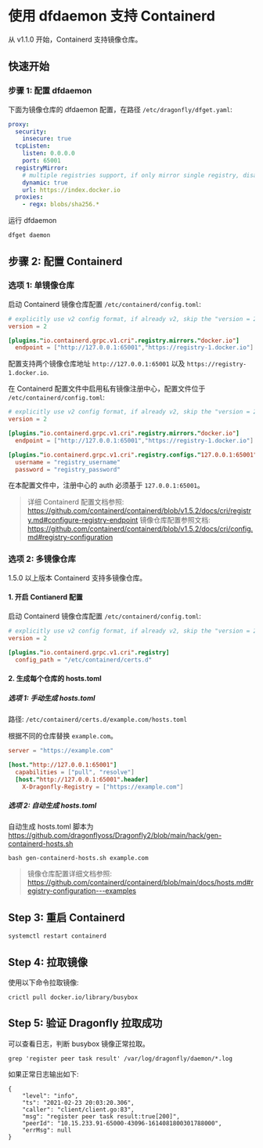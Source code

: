 # 使用 dfdaemon 支持 Containerd

从 v1.1.0 开始，Containerd 支持镜像仓库。

## 快速开始

### 步骤 1: 配置 dfdaemon

下面为镜像仓库的 dfdaemon 配置，在路径 `/etc/dragonfly/dfget.yaml`:

```yaml
proxy:
  security:
    insecure: true
  tcpListen:
    listen: 0.0.0.0
    port: 65001
  registryMirror:
    # multiple registries support, if only mirror single registry, disable this
    dynamic: true
    url: https://index.docker.io
  proxies:
    - regx: blobs/sha256.*
```

运行 dfdaemon

```shell
dfget daemon
```

## 步骤 2: 配置 Containerd

### 选项 1: 单镜像仓库

启动 Containerd 镜像仓库配置 `/etc/containerd/config.toml`:

```toml
# explicitly use v2 config format, if already v2, skip the "version = 2"
version = 2

[plugins."io.containerd.grpc.v1.cri".registry.mirrors."docker.io"]
  endpoint = ["http://127.0.0.1:65001","https://registry-1.docker.io"]
```

配置支持两个镜像仓库地址 `http://127.0.0.1:65001` 以及 `https://registry-1.docker.io`.

在 Containerd 配置文件中启用私有镜像注册中心，配置文件位于 `/etc/containerd/config.toml`:

```toml
# explicitly use v2 config format, if already v2, skip the "version = 2"
version = 2

[plugins."io.containerd.grpc.v1.cri".registry.mirrors."docker.io"]
  endpoint = ["http://127.0.0.1:65001","https://registry-1.docker.io"]

[plugins."io.containerd.grpc.v1.cri".registry.configs."127.0.0.1:65001".auth]
  username = "registry_username"
  password = "registry_password"
```

在本配置文件中，注册中心的 auth 必须基于 `127.0.0.1:65001`。

> 详细 Containerd 配置文档参照: <https://github.com/containerd/containerd/blob/v1.5.2/docs/cri/registry.md#configure-registry-endpoint>
> 镜像仓库配置参照文档: <https://github.com/containerd/containerd/blob/v1.5.2/docs/cri/config.md#registry-configuration>

### 选项 2: 多镜像仓库

1.5.0 以上版本 Containerd 支持多镜像仓库。

#### 1. 开启 Contianerd 配置

启动 Containerd 镜像仓库配置 `/etc/containerd/config.toml`:

```toml
# explicitly use v2 config format, if already v2, skip the "version = 2"
version = 2

[plugins."io.containerd.grpc.v1.cri".registry]
  config_path = "/etc/containerd/certs.d"
```

#### 2. 生成每个仓库的 hosts.toml

##### 选项 1:  手动生成 hosts.toml

路径: `/etc/containerd/certs.d/example.com/hosts.toml`

根据不同的仓库替换 `example.com`。

```toml
server = "https://example.com"

[host."http://127.0.0.1:65001"]
  capabilities = ["pull", "resolve"]
  [host."http://127.0.0.1:65001".header]
    X-Dragonfly-Registry = ["https://example.com"]
```

##### 选项 2: 自动生成 hosts.toml

自动生成 hosts.toml 脚本为 <https://github.com/dragonflyoss/Dragonfly2/blob/main/hack/gen-containerd-hosts.sh>

```shell
bash gen-containerd-hosts.sh example.com
```

> 镜像仓库配置详细文档参照: <https://github.com/containerd/containerd/blob/main/docs/hosts.md#registry-configuration---examples>

## Step 3: 重启 Containerd

```shell
systemctl restart containerd
```

## Step 4: 拉取镜像

使用以下命令拉取镜像:

```shell
crictl pull docker.io/library/busybox
```

## Step 5: 验证 Dragonfly 拉取成功

可以查看日志，判断 busybox 镜像正常拉取。

```shell
grep 'register peer task result' /var/log/dragonfly/daemon/*.log
```

如果正常日志输出如下:

```shell
{
    "level": "info",
    "ts": "2021-02-23 20:03:20.306",
    "caller": "client/client.go:83",
    "msg": "register peer task result:true[200]",
    "peerId": "10.15.233.91-65000-43096-1614081800301788000",
    "errMsg": null
}
```
